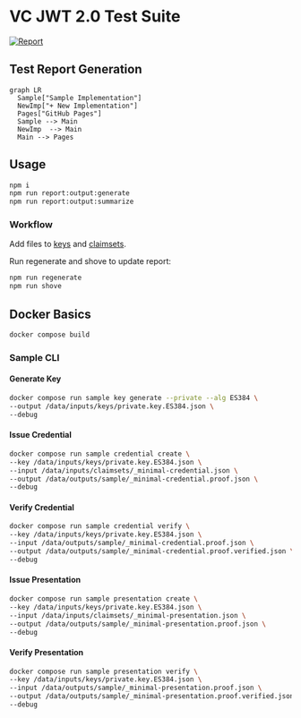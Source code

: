 # VC JWT 2.0 Test Suite

[![Report](https://github.com/transmute-industries/vc-jwt-test-suite/actions/workflows/report.yml/badge.svg)](https://github.com/transmute-industries/vc-jwt-test-suite/actions/workflows/report.yml)

## Test Report Generation

```mermaid
graph LR
  Sample["Sample Implementation"]
  NewImp["+ New Implementation"]
  Pages["GitHub Pages"]
  Sample --> Main
  NewImp  --> Main
  Main --> Pages
```

## Usage

```sh
npm i
npm run report:output:generate
npm run report:output:summarize
```

### Workflow

Add files to [keys](./data/inputs/keys/) and [claimsets](./data/inputs/claimsets/).

Run regenerate and shove to update report:

```sh
npm run regenerate
npm run shove
```

## Docker Basics

```sh
docker compose build
```

### Sample CLI

#### Generate Key

```sh
docker compose run sample key generate --private --alg ES384 \
--output /data/inputs/keys/private.key.ES384.json \
--debug
```

#### Issue Credential

```sh
docker compose run sample credential create \
--key /data/inputs/keys/private.key.ES384.json \
--input /data/inputs/claimsets/_minimal-credential.json \
--output /data/outputs/sample/_minimal-credential.proof.json \
--debug
```

#### Verify Credential

```sh
docker compose run sample credential verify \
--key /data/inputs/keys/private.key.ES384.json \
--input /data/outputs/sample/_minimal-credential.proof.json \
--output /data/outputs/sample/_minimal-credential.proof.verified.json \
--debug
```

#### Issue Presentation

```sh
docker compose run sample presentation create \
--key /data/inputs/keys/private.key.ES384.json \
--input /data/inputs/claimsets/_minimal-presentation.json \
--output /data/outputs/sample/_minimal-presentation.proof.json \
--debug
```

#### Verify Presentation

```sh
docker compose run sample presentation verify \
--key /data/inputs/keys/private.key.ES384.json \
--input /data/outputs/sample/_minimal-presentation.proof.json \
--output /data/outputs/sample/_minimal-presentation.proof.verified.json \
--debug
```
